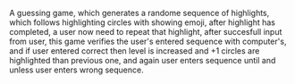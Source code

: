 A guessing game, which generates a randome sequence of highlights, which follows highlighting circles with showing emoji, after highlight has completed, a user now need to repeat that highlight, after succesfull input from user, this game verifies the user's entered sequence with computer's, and if user entered correct then level is increased and +1 circles are highlighted than previous one, and again user enters sequence until and unless user enters wrong sequence.
